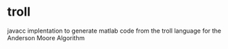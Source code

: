 troll
=====

javacc implentation to generate matlab code from the troll language for the Anderson Moore Algorithm
